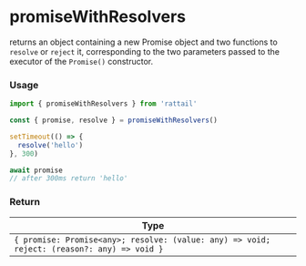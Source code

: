 # promiseWithResolvers

returns an object containing a new Promise object and two functions to `resolve` or `reject` it, corresponding to the two parameters passed to the executor of the `Promise()` constructor.

### Usage

```ts
import { promiseWithResolvers } from 'rattail'

const { promise, resolve } = promiseWithResolvers()

setTimeout(() => {
  resolve('hello')
}, 300)

await promise
// after 300ms return 'hello'
```

### Return

| Type                                                                                       |
| ------------------------------------------------------------------------------------------ |
| `{ promise: Promise<any>; resolve: (value: any) => void; reject: (reason?: any) => void }` |
